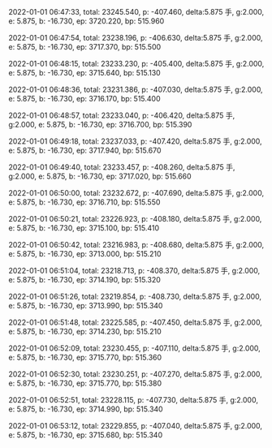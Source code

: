 2022-01-01 06:47:33, total: 23245.540, p: -407.460, delta:5.875 手, g:2.000, e: 5.875, b: -16.730, ep: 3720.220, bp: 515.960

2022-01-01 06:47:54, total: 23238.196, p: -406.630, delta:5.875 手, g:2.000, e: 5.875, b: -16.730, ep: 3717.370, bp: 515.500

2022-01-01 06:48:15, total: 23233.230, p: -405.400, delta:5.875 手, g:2.000, e: 5.875, b: -16.730, ep: 3715.640, bp: 515.130

2022-01-01 06:48:36, total: 23231.386, p: -407.030, delta:5.875 手, g:2.000, e: 5.875, b: -16.730, ep: 3716.170, bp: 515.400

2022-01-01 06:48:57, total: 23233.040, p: -406.420, delta:5.875 手, g:2.000, e: 5.875, b: -16.730, ep: 3716.700, bp: 515.390

2022-01-01 06:49:18, total: 23237.033, p: -407.420, delta:5.875 手, g:2.000, e: 5.875, b: -16.730, ep: 3717.940, bp: 515.670

2022-01-01 06:49:40, total: 23233.457, p: -408.260, delta:5.875 手, g:2.000, e: 5.875, b: -16.730, ep: 3717.020, bp: 515.660

2022-01-01 06:50:00, total: 23232.672, p: -407.690, delta:5.875 手, g:2.000, e: 5.875, b: -16.730, ep: 3716.710, bp: 515.550

2022-01-01 06:50:21, total: 23226.923, p: -408.180, delta:5.875 手, g:2.000, e: 5.875, b: -16.730, ep: 3715.100, bp: 515.410

2022-01-01 06:50:42, total: 23216.983, p: -408.680, delta:5.875 手, g:2.000, e: 5.875, b: -16.730, ep: 3713.000, bp: 515.210

2022-01-01 06:51:04, total: 23218.713, p: -408.370, delta:5.875 手, g:2.000, e: 5.875, b: -16.730, ep: 3714.190, bp: 515.320

2022-01-01 06:51:26, total: 23219.854, p: -408.730, delta:5.875 手, g:2.000, e: 5.875, b: -16.730, ep: 3713.990, bp: 515.340

2022-01-01 06:51:48, total: 23225.585, p: -407.450, delta:5.875 手, g:2.000, e: 5.875, b: -16.730, ep: 3714.230, bp: 515.210

2022-01-01 06:52:09, total: 23230.455, p: -407.110, delta:5.875 手, g:2.000, e: 5.875, b: -16.730, ep: 3715.770, bp: 515.360

2022-01-01 06:52:30, total: 23230.251, p: -407.270, delta:5.875 手, g:2.000, e: 5.875, b: -16.730, ep: 3715.770, bp: 515.380

2022-01-01 06:52:51, total: 23228.115, p: -407.730, delta:5.875 手, g:2.000, e: 5.875, b: -16.730, ep: 3714.990, bp: 515.340

2022-01-01 06:53:12, total: 23229.855, p: -407.040, delta:5.875 手, g:2.000, e: 5.875, b: -16.730, ep: 3715.680, bp: 515.340